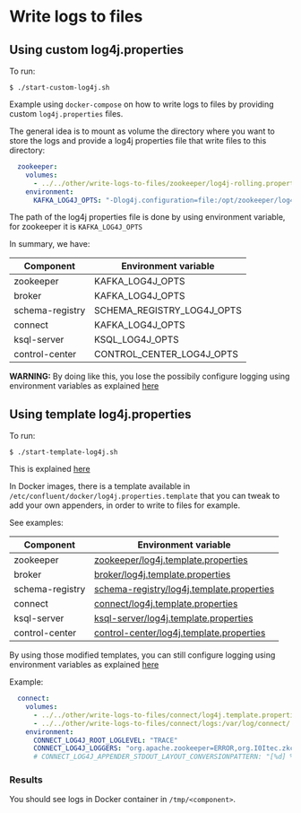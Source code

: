 # Write logs to files

## Using custom log4j.properties

To run:

```
$ ./start-custom-log4j.sh
```

Example using `docker-compose` on how to write logs to files by providing custom `log4j.properties` files.

The general idea is to mount as volume the directory where you want to store the logs and provide a log4j properties file that write files to this directory:

```yml
  zookeeper:
    volumes:
      - ../../other/write-logs-to-files/zookeeper/log4j-rolling.properties:/opt/zookeeper/log4j-rolling.properties
    environment:
      KAFKA_LOG4J_OPTS: "-Dlog4j.configuration=file:/opt/zookeeper/log4j-rolling.properties"
```

The path of the log4j properties file is done by using environment variable, for zookeeper it is `KAFKA_LOG4J_OPTS`

In summary, we have:

| Component  | Environment variable  |
|---|---|
| zookeeper  |  KAFKA_LOG4J_OPTS |
| broker     |  KAFKA_LOG4J_OPTS |
| schema-registry  |  SCHEMA_REGISTRY_LOG4J_OPTS |
| connect    |  KAFKA_LOG4J_OPTS |
| ksql-server  |  KSQL_LOG4J_OPTS |
| control-center  |  CONTROL_CENTER_LOG4J_OPTS |

**WARNING:** By doing like this, you lose the possibily configure logging using environment variables as explained [here](https://docs.confluent.io/current/installation/docker/operations/logging.html#log4j-log-levels)


## Using template log4j.properties

To run:

```
$ ./start-template-log4j.sh
```

This is explained [here](https://docs.confluent.io/current/installation/docker/development.html#log-to-external-volumes)

In Docker images, there is a template available in `/etc/confluent/docker/log4j.properties.template` that you can tweak to add your own appenders, in order to write to files for example.

See examples:

| Component  | Environment variable  |
|---|---|
| zookeeper  |  [zookeeper/log4j.template.properties](zookeeper/log4j.template.properties) |
| broker     |  [broker/log4j.template.properties](broker/log4j.template.properties) |
| schema-registry  |  [schema-registry/log4j.template.properties](schema-registry/log4j.template.properties) |
| connect    |  [connect/log4j.template.properties](connect/log4j.template.properties) |
| ksql-server  |  [ksql-server/log4j.template.properties](ksql-server/log4j.template.properties) |
| control-center  |  [control-center/log4j.template.properties](control-center/log4j.template.properties) |

By using those modified templates, you can still configure logging using environment variables as explained [here](https://docs.confluent.io/current/installation/docker/operations/logging.html#log4j-log-levels)

Example:

```yml
  connect:
    volumes:
      - ../../other/write-logs-to-files/connect/log4j.template.properties:/etc/confluent/docker/log4j.properties.template
      - ../../other/write-logs-to-files/connect/logs:/var/log/connect/
    environment:
      CONNECT_LOG4J_ROOT_LOGLEVEL: "TRACE"
      CONNECT_LOG4J_LOGGERS: "org.apache.zookeeper=ERROR,org.I0Itec.zkclient=ERROR,org.reflections=ERROR"
      # CONNECT_LOG4J_APPENDER_STDOUT_LAYOUT_CONVERSIONPATTERN: "[%d] %p %m (%c)%n'"
```

### Results

You should see logs in Docker container in `/tmp/<component>`.

